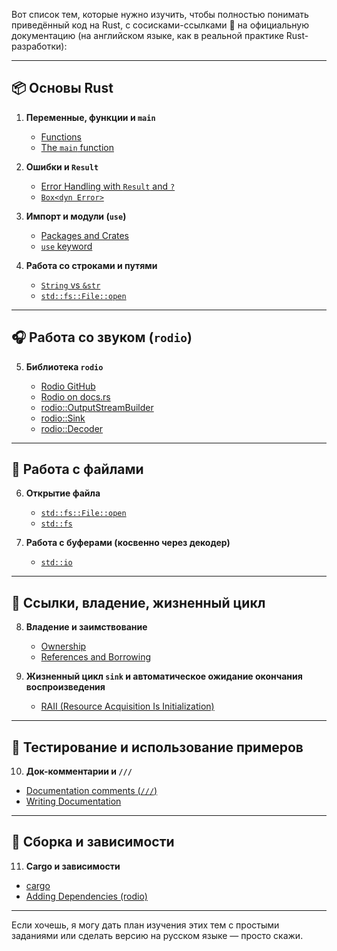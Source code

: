 Вот список тем, которые нужно изучить, чтобы полностью понимать приведённый код на Rust, с сосисками-ссылками 🐾 на официальную документацию (на английском языке, как в реальной практике Rust-разработки):

---

## 📦 Основы Rust

1. **Переменные, функции и `main`**

    * [Functions](https://doc.rust-lang.org/book/ch03-03-how-functions-work.html)
    * [The `main` function](https://doc.rust-lang.org/rust-by-example/fn.html)

2. **Ошибки и `Result`**

    * [Error Handling with `Result` and `?`](https://doc.rust-lang.org/book/ch09-02-recoverable-errors-with-result.html)
    * [`Box<dyn Error>`](https://doc.rust-lang.org/std/error/trait.Error.html)

3. **Импорт и модули (`use`)**

    * [Packages and Crates](https://doc.rust-lang.org/book/ch07-01-packages-and-crates.html)
    * [`use` keyword](https://doc.rust-lang.org/book/ch07-04-bringing-paths-into-scope-with-the-use-keyword.html)

4. **Работа со строками и путями**

    * [`String` vs `&str`](https://doc.rust-lang.org/book/ch04-03-slices.html)
    * [`std::fs::File::open`](https://doc.rust-lang.org/std/fs/struct.File.html#method.open)

---

## 🎧 Работа со звуком (`rodio`)

5. **Библиотека `rodio`**

    * [Rodio GitHub](https://github.com/RustAudio/rodio)
    * [Rodio on docs.rs](https://docs.rs/rodio/latest/rodio/)
    * [rodio::OutputStreamBuilder](https://docs.rs/rodio/latest/rodio/struct.OutputStreamBuilder.html)
    * [rodio::Sink](https://docs.rs/rodio/latest/rodio/struct.Sink.html)
    * [rodio::Decoder](https://docs.rs/rodio/latest/rodio/struct.Decoder.html)

---

## 🧱 Работа с файлами

6. **Открытие файла**

    * [`std::fs::File::open`](https://doc.rust-lang.org/std/fs/struct.File.html#method.open)
    * [`std::fs`](https://doc.rust-lang.org/std/fs/index.html)

7. **Работа с буферами (косвенно через декодер)**

    * [`std::io`](https://doc.rust-lang.org/std/io/index.html)

---

## 🧠 Ссылки, владение, жизненный цикл

8. **Владение и заимствование**

    * [Ownership](https://doc.rust-lang.org/book/ch04-01-what-is-ownership.html)
    * [References and Borrowing](https://doc.rust-lang.org/book/ch04-02-references-and-borrowing.html)

9. **Жизненный цикл `sink` и автоматическое ожидание окончания воспроизведения**

    * [RAII (Resource Acquisition Is Initialization)](https://doc.rust-lang.org/book/ch15-00-smart-pointers.html)

---

## 🧪 Тестирование и использование примеров

10. **Док-комментарии и `///`**

* [Documentation comments (`///`)](https://doc.rust-lang.org/rust-by-example/meta/doc.html)
* [Writing Documentation](https://doc.rust-lang.org/book/ch14-02-publishing-to-crates-io.html#making-useful-documentation-comments)

---

## 🔧 Сборка и зависимости

11. **Cargo и зависимости**

* [cargo](https://doc.rust-lang.org/book/ch01-03-hello-cargo.html)
* [Adding Dependencies (rodio)](https://doc.rust-lang.org/book/ch02-00-guessing-game-tutorial.html#updating-a-crate-to-get-a-new-version)

---

Если хочешь, я могу дать план изучения этих тем с простыми заданиями или сделать версию на русском языке — просто скажи.
